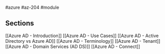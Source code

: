 #azure #az-204 #module 

## Sections
[[Azure AD - Introduction]]
[[Azure AD - Use Cases]]
[[Azure AD - Active Directory vs Azure AD]]
[[Azure AD - Terminology]]
[[Azure AD - Tenant]]
[[Azure AD - Domain Services (AD DS)]]
[[Azure AD - Connect]]